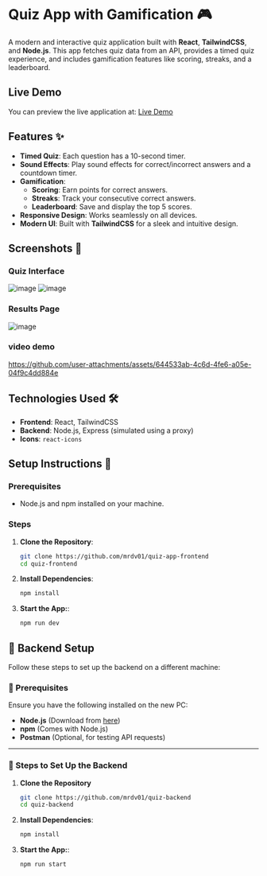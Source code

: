 # Quiz App with Gamification 🎮

A modern and interactive quiz application built with **React**, **TailwindCSS**, and **Node.js**. This app fetches quiz data from an API, provides a timed quiz experience, and includes gamification features like scoring, streaks, and a leaderboard.
## Live Demo
You can preview the live application at: [Live Demo](https://quiz-app-frontend-1w5a.vercel.app/)

## Features ✨

- **Timed Quiz**: Each question has a 10-second timer.
- **Sound Effects**: Play sound effects for correct/incorrect answers and a countdown timer.
- **Gamification**:
  - **Scoring**: Earn points for correct answers.
  - **Streaks**: Track your consecutive correct answers.
  - **Leaderboard**: Save and display the top 5 scores.
- **Responsive Design**: Works seamlessly on all devices.
- **Modern UI**: Built with **TailwindCSS** for a sleek and intuitive design.

## Screenshots 📸

### Quiz Interface
![image](https://github.com/user-attachments/assets/de9411ee-275e-4a27-8d48-ee858f7cf860)
![image](https://github.com/user-attachments/assets/abfbe921-2550-4d30-b5a0-6f3f00fe3e7c)




### Results Page
![image](https://github.com/user-attachments/assets/9448ad4e-d1ea-4b2a-b918-45afdd5ab398)

### video demo


https://github.com/user-attachments/assets/644533ab-4c6d-4fe6-a05e-04f9c4dd884e




## Technologies Used 🛠️

- **Frontend**: React, TailwindCSS
- **Backend**: Node.js, Express (simulated using a proxy)
- **Icons**: `react-icons`

## Setup Instructions 🚀

### Prerequisites

- Node.js and npm installed on your machine.

### Steps

1. **Clone the Repository**:
   ```bash
   git clone https://github.com/mrdv01/quiz-app-frontend
   cd quiz-frontend
2. **Install Dependencies**:
   ```bash
   npm install
3. **Start the App:**:
   ```bash
   npm run dev
## 🚀 Backend Setup 

Follow these steps to set up the backend on a different machine:

### 📌 Prerequisites  
Ensure you have the following installed on the new PC:  
- **Node.js** (Download from [here](https://nodejs.org/))  
- **npm** (Comes with Node.js)  
- **Postman** (Optional, for testing API requests)

---

### 🔧 Steps to Set Up the Backend

1. **Clone the Repository**  
   ```bash
   git clone https://github.com/mrdv01/quiz-backend
   cd quiz-backend
2. **Install Dependencies**:
   ```bash
   npm install
3. **Start the App:**:
   ```bash
   npm run start
   

